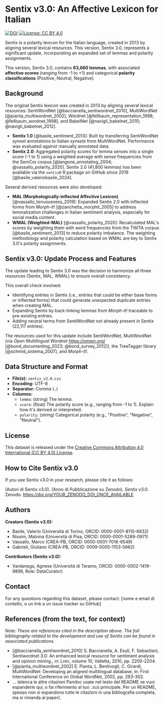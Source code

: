 # Sentix v3.0: An Affective Lexicon for Italian

[![DOI](https://zenodo.org/badge/DOI/YOUR_ZENODO_DOI.svg)](https://doi.org/YOUR_ZENODO_DOI) [![License: CC BY 4.0](https://img.shields.io/badge/License-CC%20BY%204.0-lightgrey.svg)](https://creativecommons.org/licenses/by/4.0/)



Sentix is a polarity lexicon for the Italian language, created in 2013 by aligning several lexical resources. This version, Sentix 3.0, represents a significant update, incorporating an expanded set of lemmas and polarity assignments.

This version, Sentix 3.0, contains **63,660 lemmas**, with associated **affective scores** (ranging from -1 to +1) and categorical **polarity classifications** (Positive, Neutral, Negative).

## Background

The original Sentix lexicon was created in 2013 by aligning several lexical resources: SentiWordNet [@baccianella_sentiwordnet_2010], MultiWordNet [@pianta_multiwordnet_2002], Wordnet [@fellbaum_representation_1998; @fellbaum_wordnet_1998], and BabelNet [@navigli_babelnet_2010; @navigli_babelnet_2012].

* **Sentix 1.0** [@basile_sentiment_2013]: Built by transferring SentiWordNet *synset* annotations to Italian *synsets* from MultiWordNet. Performance was evaluated against manually annotated data.
* **Sentix 2.0**: Aggregated polarity scores for lemma senses into a single score (-1 to 1) using a weighted average with sense frequencies from the SemCor corpus [@langone_annotating_2004; @vassallo_polarity_2020]. Sentix 2.0 (41,800 lemmas) has been available via the `sentixR` R package on GitHub since 2019 [@basile_valeriobasile_2024].

Several derived resources were also developed:
* **MAL (Morphologically-inflected Affective Lexicon)** [@vassallo_tenuousness_2019]: Expanded Sentix 2.0 with inflected forms from *Morph-it!* [@zanchetta_morphit_2005] to address lemmatization challenges in Italian sentiment analysis, especially for social media content.
* **WMAL (Weighted-MAL)** [@vassallo_polarity_2020]: Recalculated MAL's scores by weighting them with word frequencies from the TWITA corpus [@basile_sentiment_2013] to reduce polarity imbalance. The weighting methodology and polarity calculation based on WMAL are key to Sentix 3.0's polarity assignments. 

## Sentix v3.0: Update Process and Features

The update leading to Sentix 3.0 was the decision to harmonize all three resources (Sentix, MAL, WMAL) to ensure overall consistency.

This overall check involved:
* Identifying entries in Sentix (i.e., entries that could be either base forms or inflected forms) that could generate unexpected duplicate entries when creating MAL.
* Expanding Sentix by back-linking lemmas from *Morph-it!* traceable to pre-existing entries.
* Adding neutral terms from SentiWordNet not already present in Sentix (22,117 entries).

The resources used for this update include SentiWordNet, MultiWordNet (via *Open Multilingual Wordnet* <https://omwn.org/> [@bond_documenting_2023; @bond_survey_2012]), the TreeTagger library [@schmid_sistema_2007], and *Morph-it!*.

## Data Structure and Format

* **File(s):** `sentix_v3.0.csv`
* **Encoding:** UTF-8
* **Separator:** Comma (`,`)
* **Columns:**
    * `lemma`: (string) The lemma.
    * `score`: (float) The polarity score (e.g., ranging from -1 to 1). Explain how it's derived or interpreted.
    * `polarity`: (string) Categorical polarity (e.g., "Positive", "Negative", "Neutral").


## License

This dataset is released under the [Creative Commons Attribution 4.0 International (CC BY 4.0) License](https://creativecommons.org/licenses/by/4.0/).

## How to Cite Sentix v3.0

If you use Sentix v3.0 in your research, please cite it as follows:

(Autori di Sentix v3.0). (Anno di Pubblicazione su Zenodo). *Sentix v3.0*. Zenodo. https://doi.org/YOUR_ZENODO_DOI_ONCE_AVAILABLE


## Authors 

**Creators (Sentix v3.0):**
* Basile, Valerio (Università di Torino, ORCID: 0000-0001-8110-6832)
* Nissim, Malvina (Università di Pisa, ORCID: 0000-0001-5289-0971)
* Vassallo, Marco (CREA-PB, ORCID: 0000-0001-7016-6549)
* Gabrieli, Giuliano (CREA-PB, ORCID: 0009-0005-1153-5662)

**Contributors (Sentix v3.0):**
* Vardanega, Agnese (Università di Teramo, ORCID: 0000-0002-1419-9896, Role: DataCurator)

## Contact

For any questions regarding this dataset, please contact:
[nome e email di contatto, o un link a un issue tracker su GitHub]



## References (from the text, for context)

*Note: These are references cited in the description above. The full bibliography related to the development and use of Sentix can be found in associated publications.*

* [@baccianella_sentiwordnet_2010] S. Baccianella, A. Esuli, F. Sebastiani, Sentiwordnet 3.0: An enhanced lexical resource for sentiment analysis and opinion mining., in: Lrec, volume 10, Valletta, 2010, pp. 2200-2204.
* [@pianta_multiwordnet_2002] E. Pianta, L. Bentivogli, C. Girardi, MultiWordNet: Developing an aligned multilingual database, in: First International Conference on Global WordNet, 2002, pp. 293-302.
* ... (elenca le altre citazioni Pandoc usate nel testo del README se vuoi espanderle qui, o fai riferimento al tuo `.bib` principale. Per un README, spesso non si espandono tutte le citazioni in una bibliografia completa, ma si rimanda al paper).


